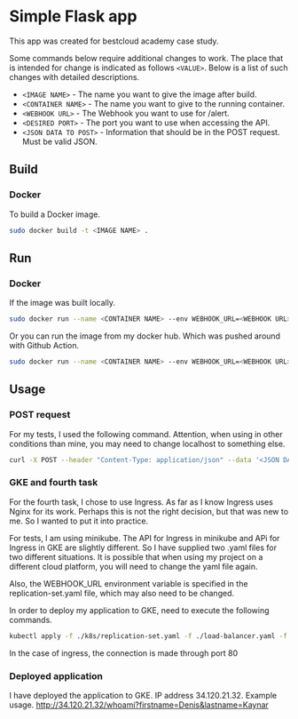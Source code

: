 # Simple Flask app
This app was created for bestcloud academy case study.

Some commands below require additional changes to work. The place that is intended for change is indicated as follows `<VALUE>`. Below is a list of such changes with detailed descriptions.
* `<IMAGE NAME>` - The name you want to give the image after build.
* `<CONTAINER NAME>` - The name you want to give to the running container.
* `<WEBHOOK URL>` - The Webhook you want to use for /alert.
* `<DESIRED PORT>` - The port you want to use when accessing the API.
* `<JSON DATA TO POST>` - Information that should be in the POST request. Must be valid JSON.

## Build
### Docker
To build a Docker image.
```bash
sudo docker build -t <IMAGE NAME> .
```

## Run
### Docker
If the image was built locally.
```bash
sudo docker run --name <CONTAINER NAME> --env WEBHOOK_URL=<WEBHOOK URL> -p <DESIRED PORT>:3000 -d <IMAGE NAME>
```
Or you can run the image from my docker hub. Which was pushed around with Github Action.
```bash
sudo docker run --name <CONTAINER NAME> --env WEBHOOK_URL=<WEBHOOK URL> -p <DESIRED PORT>:3000 -d dines97/flask-app:tagname
```

## Usage
### POST request
For my tests, I used the following command. Attention, when using in other conditions than mine, you may need to change localhost to something else.
```bash
curl -X POST --header "Content-Type: application/json" --data '<JSON DATA TO POST>' http://localhost:<DESIRED PORT>/alert
```
### GKE and fourth task
For the fourth task, I chose to use Ingress. As far as I know Ingress uses Nginx for its work. Perhaps this is not the right decision, but that was new to me. So I wanted to put it into practice.

For tests, I am using minikube. The API for Ingress in minikube and APi for Ingress in GKE are slightly different. So I have supplied two .yaml files for two different situations. It is possible that when using my project on a different cloud platform, you will need to change the yaml file again.

Also, the WEBHOOK_URL environment variable is specified in the replication-set.yaml file, which may also need to be changed.

In order to deploy my application to GKE, need to execute the following commands.
```bash
kubectl apply -f ./k8s/replication-set.yaml -f ./load-balancer.yaml -f ./k8s/ingress-gke.yaml
```
In the case of ingress, the connection is made through port 80

### Deployed application
I have deployed the application to GKE. IP address 34.120.21.32. Example usage. http://34.120.21.32/whoami?firstname=Denis&lastname=Kaynar
